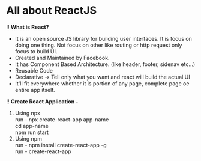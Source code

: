 # All about ReactJS

‼ <b>What is React?</b>  <br>
* It is an open source JS library for building user interfaces. It is focus on doing one thing. Not focus on other like routing or http request only focus to build UI. <br>
* Created and Maintained by Facebook. <br>
* It has Component Based Architecture. (like header, footer, sidenav etc...) <br>
* Reusable Code  <br>
* Declarative -> Tell only what you want and react will build the actual UI <br>
* It'll fit everywhere whether it is portion of any page, complete page oe entire app itself. <br>

‼ <b>Create React Application - </b>  <br>
1. Using npx <br>
run - npx create-react-app app-name <br>
cd app-name <br> npm run start <br>
2. Using npm <br>
run - npm install create-react-app -g <br>
run - create-react-app<app-name> 